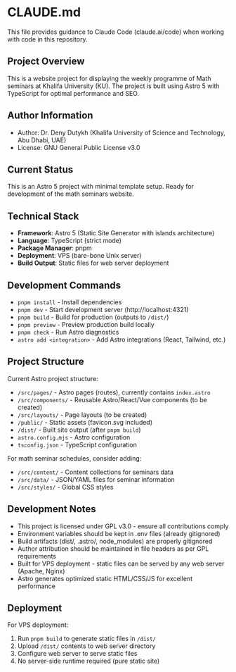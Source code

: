 # CLAUDE.md

This file provides guidance to Claude Code (claude.ai/code) when working with code in this repository.

## Project Overview

This is a website project for displaying the weekly programme of Math seminars at Khalifa University (KU). The project is built using Astro 5 with TypeScript for optimal performance and SEO.

## Author Information

- Author: Dr. Deny Dutykh (Khalifa University of Science and Technology, Abu Dhabi, UAE)
- License: GNU General Public License v3.0

## Current Status

This is an Astro 5 project with minimal template setup. Ready for development of the math seminars website.

## Technical Stack

- **Framework**: Astro 5 (Static Site Generator with islands architecture)
- **Language**: TypeScript (strict mode)
- **Package Manager**: pnpm
- **Deployment**: VPS (bare-bone Unix server)
- **Build Output**: Static files for web server deployment

## Development Commands

- `pnpm install` - Install dependencies
- `pnpm dev` - Start development server (http://localhost:4321)
- `pnpm build` - Build for production (outputs to `/dist/`)
- `pnpm preview` - Preview production build locally
- `pnpm check` - Run Astro diagnostics
- `astro add <integration>` - Add Astro integrations (React, Tailwind, etc.)

## Project Structure

Current Astro project structure:
- `/src/pages/` - Astro pages (routes), currently contains `index.astro`
- `/src/components/` - Reusable Astro/React/Vue components (to be created)
- `/src/layouts/` - Page layouts (to be created)
- `/public/` - Static assets (favicon.svg included)
- `/dist/` - Built site output (after `pnpm build`)
- `astro.config.mjs` - Astro configuration
- `tsconfig.json` - TypeScript configuration

For math seminar schedules, consider adding:
- `/src/content/` - Content collections for seminars data
- `/src/data/` - JSON/YAML files for seminar information
- `/src/styles/` - Global CSS styles

## Development Notes

- This project is licensed under GPL v3.0 - ensure all contributions comply
- Environment variables should be kept in .env files (already gitignored)
- Build artifacts (dist/, .astro/, node_modules) are properly gitignored
- Author attribution should be maintained in file headers as per GPL requirements
- Built for VPS deployment - static files can be served by any web server (Apache, Nginx)
- Astro generates optimized static HTML/CSS/JS for excellent performance

## Deployment

For VPS deployment:
1. Run `pnpm build` to generate static files in `/dist/`
2. Upload `/dist/` contents to web server directory
3. Configure web server to serve static files
4. No server-side runtime required (pure static site)